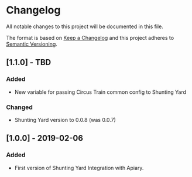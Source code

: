 # Changelog
All notable changes to this project will be documented in this file.

The format is based on [Keep a Changelog](http://keepachangelog.com/en/1.0.0/) and this project adheres to [Semantic Versioning](http://semver.org/spec/v2.0.0.html).

## [1.1.0] - TBD
### Added
- New variable for passing Circus Train common config to Shunting Yard

### Changed
- Shunting Yard version to 0.0.8 (was 0.0.7)

## [1.0.0] - 2019-02-06
### Added
- First version of Shunting Yard Integration with Apiary.
